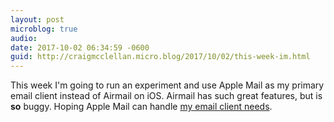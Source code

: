 ```yaml
---
layout: post
microblog: true
audio: 
date: 2017-10-02 06:34:59 -0600
guid: http://craigmcclellan.micro.blog/2017/10/02/this-week-im.html
---
```

This week I'm going to run an experiment and use Apple Mail as my primary email client instead of Airmail on iOS. Airmail has such great features, but is **so** buggy. Hoping Apple Mail can handle [my email client needs](http://www.theclassnerd.com/blog/2017/8/5/the-hunt-for-an-email-client).
